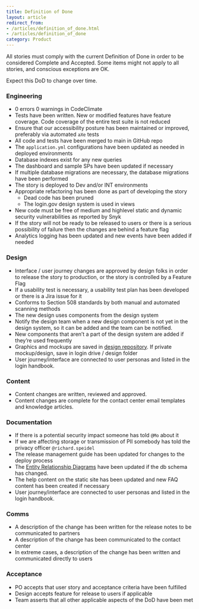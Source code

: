 ```yaml
---
title: Definition of Done
layout: article
redirect_from:
- /articles/definition_of_done.html
- /articles/definition_of_done
category: Product
---
```


All stories must comply with the current Definition of Done in order to be considered Complete and Accepted. Some items might not apply to all stories, and conscious exceptions are OK.

Expect this DoD to change over time.

### Engineering

- 0 errors 0 warnings in CodeClimate
- Tests have been written. New or modified features have feature coverage. Code coverage of the entire test suite is not reduced
- Ensure that our accessibility posture has been maintained or improved, preferably via automated `aXe` tests
- All code and tests have been merged to main in GitHub repo
- The `application.yml` configurations have been updated as needed in deployed environments
- Database indexes exist for any new queries
- The dashboard and sample SPs have been updated if necessary
- If multiple database migrations are necessary, the database migrations have been performed
- The story is deployed to Dev and/or INT environments
- Appropriate refactoring has been done as part of developing the story
  - Dead code has been pruned
  - The login.gov design system is used in views
- New code must be free of medium and highlevel static and dynamic security vulnerabilities as reported by Snyk
- If the story will not be ready to be released to users or there is a serious possibility of failure then the changes are behind a feature flag
- Analytics logging has been updated and new events have been added if needed

### Design

- Interface / user journey changes are approved by design folks in order to release the story to production, or the story is controlled by a Feature Flag
- If a usability test is necessary, a usability test plan has been developed or there is a Jira issue for it
- Conforms to Section 508 standards by both manual and automated scanning methods
- The new design uses components from the design system
- Notify the design team when a new design component is not yet in the design system, so it can be added and the team can be notified. 
- New components that aren’t a part of the design system are added if they’re used frequently
- Graphics and mockups are saved in [design repository](https://github.com/18f/identity-design-assets). If private mockup/design, save in login drive / design folder
- User journey/interface are connected to user personas and listed in the login handbook. 

### Content

- Content changes are written, reviewed and approved.
- Content changes are complete for the contact center email templates and knowledge articles.

### Documentation

- If there is a potential security impact someone has told `@Mo` about it
- If we are affecting storage or transmission of PII somebody has told the privacy officer `@richard.speidel`
- The release management guide has been updated for changes to the deploy process
- The [Entity Relationship Diagrams](https://github.com/18F/identity-idp/blob/main/docs/ARCHITECTURE.md#entity-relationship-diagram) have been updated if the db schema has changed.
- The help content on the static site has been updated and new FAQ content has been created if necessary
- User journey/interface are connected to user personas and listed in the login handbook. 

### Comms

- A description of the change has been written for the release notes to be communicated to partners
- A description of the change has been communicated to the contact center
- In extreme cases, a description of the change has been written and communicated directly to users

### Acceptance

- PO accepts that user story and acceptance criteria have been fulfilled
- Design accepts feature for release to users if applicable
- Team asserts that all other applicable aspects of the DoD have been met
